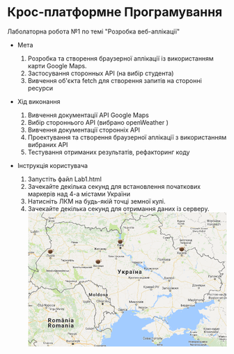# Крос-платформне Програмування

Лаболаторна робота №1
по темі "Розробка веб-аплікації"

- Мета
    1. Розробка та створення браузерної аплікації із використанням карти Google Maps.
    2. Застосування сторонных API (на вибір студента)
    3. Вивчення об'єкта fetch для створення запитів на сторонні ресурси

- Хід виконання
    1. Вивчення документації API Google Maps
    2. Вибір стороннього API (вибрано openWeather )
    3. Вивчення документації сторонніх API
    4. Проектування та створення браузерної аплікації з використанням вибраних API
    5. Тестування отриманих результатів, рефакторинг коду
    
 - Інструкція користувача
    1. Запустіть файл Lab1.html
    2. Зачекайте декілька секунд для встановлення початкових маркерів над 4-а містами України
    3. Натисніть ЛКМ на будь-якій точці земної кулі.
    4. Зачекайте декілька секунд для отримання даних із серверу.
![screen0](lab1.PNG)   
